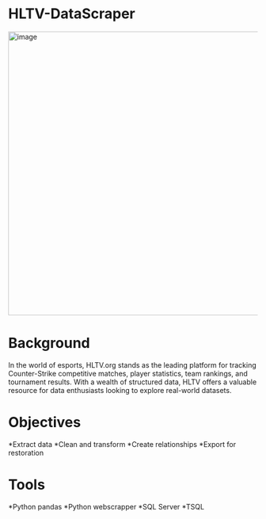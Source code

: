 # HLTV-DataScraper

<img width="573" alt="image" src="https://cdn6.aptoide.com/imgs/f/f/b/ffbb0937633876c17930953996490956_fgraphic.png">

# Background 
In the world of esports, HLTV.org stands as the leading platform for tracking Counter-Strike competitive matches, player statistics, team rankings, and tournament results. With a wealth of structured data, HLTV offers a valuable resource for data enthusiasts looking to explore real-world datasets.

# Objectives
*Extract data
*Clean and transform
*Create relationships
*Export for restoration

# Tools
*Python pandas
*Python webscrapper
*SQL Server
*TSQL
